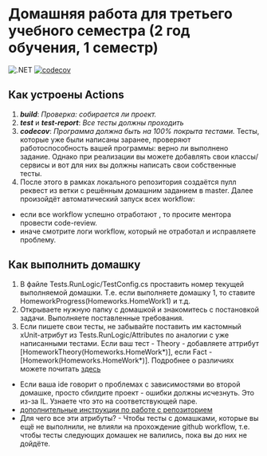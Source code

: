 # Домашняя работа для третьего учебного семестра (2 год обучения, 1 семестр)

![.NET](https://github.com/fuz1kort/HT-ITIS.2.1-student/actions/workflows/dotnet.yml/badge.svg)
[![codecov](https://codecov.io/gh/fuz1kort/HT-ITIS.2.1-student/graph/badge.svg?token=KNJF3352V6)](https://codecov.io/gh/fuz1kort/HT-ITIS.2.1-student/HW7)

## Как устроены Actions

1. **_build_**: _Проверка: собирается ли проект._
2. **_test_** и **_test-report_**: _Все тесты должны проходить_
3. **_codecov_**: _Программа должна быть на 100% покрыта тестами._
   Тесты, которые уже были написаны заранее, проверяют работоспособность вашей программы: верно ли выполнено задание.
   Однако при реализации вы можете добавлять свои классы/сервисы и вот для них вы должны написать свои собственные тесты.
4. После этого в рамках локального репозитория создаётся пулл реквест из ветки с решённым домашним заданием в master. Далее произойдёт автоматический запуск всех workflow:

- если все workflow успешно отработают , то просите ментора провести code-review.
- иначе смотрите логи workflow, который не отработал и исправляете проблему.

## Как выполнить домашку

1. В файле Tests.RunLogic/TestConfig.cs проставить номер текущей выполняемой домашки. Т.е. если выполняете домашку 1, то ставите HomeworkProgress(Homeworks.HomeWork1) и т.д.
2. Открываете нужную папку с домашкой и знакомитесь с постановкой задачи. Выполняете поставленные требования.
3. Если пишете свои тесты, не забывайте поставить им кастомный xUnit-атрибут из Tests.RunLogic/Attributes по аналогии с уже написанными тестами. Если ваш тест - Theory - добавляете аттрибут [HomeworkTheory(Homeworks.HomeWork*)], если Fact - [Homework(Homeworks.HomeWork*)]. Подробнее о различиях можете почитать [здесь](https://codebots.com/docs/what-is-xunit)

- Если ваша ide говорит о проблемах с зависимостями во второй домашке, просто сбилдите проект - ошибки должны исчезнуть. Это из-за IL. Узнаете что это на соответствующей паре.
- [дополнительные инструкции по работе с репозиторием](https://docs.google.com/document/d/1DPAfO-v2acR-CmLviX3qCnTBwUYPyipARdPjUjTZKdo/edit?usp=sharing)
- Для чего все эти атрибуты? - Чтобы тесты с домашками, которые вы ещё не выполнили, не влияли на прохождение github workflow, т.е. чтобы тесты следующих домашек не валились, пока вы до них не дойдёте.
